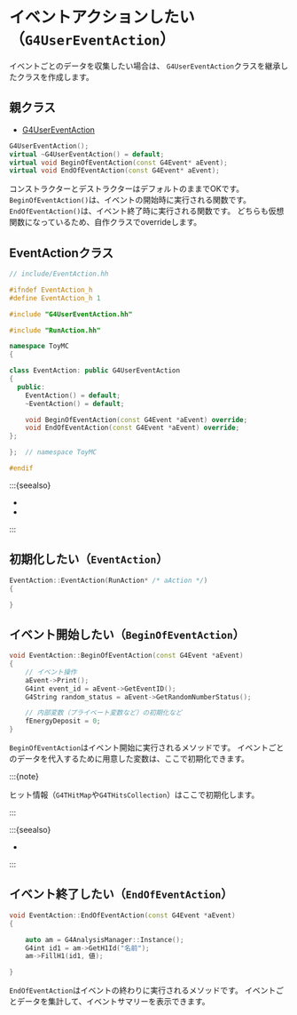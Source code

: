 # イベントアクションしたい（``G4UserEventAction``）

イベントごとのデータを収集したい場合は、
``G4UserEventAction``クラスを継承したクラスを作成します。

## 親クラス

- [G4UserEventAction](https://geant4.kek.jp/Reference/11.2.0/classG4UserEventAction.html)

```cpp
G4UserEventAction();
virtual ~G4UserEventAction() = default;
virtual void BeginOfEventAction(const G4Event* aEvent);
virtual void EndOfEventAction(const G4Event* aEvent);
```

コンストラクターとデストラクターはデフォルトのままでOKです。
``BeginOfEventAction()``は、イベントの開始時に実行される関数です。
``EndOfEventAction()``は、イベント終了時に実行される関数です。
どちらも仮想関数になっているため、自作クラスでoverrideします。

## EventActionクラス

```cpp
// include/EventAction.hh

#ifndef EventAction_h
#define EventAction_h 1

#include "G4UserEventAction.hh"

#include "RunAction.hh"

namespace ToyMC
{

class EventAction: public G4UserEventAction
{
  public:
    EventAction() = default;
    ~EventAction() = default;

    void BeginOfEventAction(const G4Event *aEvent) override;
    void EndOfEventAction(const G4Event *aEvent) override;
};

};  // namespace ToyMC

#endif
```

:::{seealso}

- [](./geant4-event.md)
- [](./geant4-analysismanager.md)

:::


## 初期化したい（``EventAction``）

```cpp
EventAction::EventAction(RunAction* /* aAction */)
{

}
```

## イベント開始したい（``BeginOfEventAction``）

```cpp
void EventAction::BeginOfEventAction(const G4Event *aEvent)
{
    // イベント操作
    aEvent->Print();
    G4int event_id = aEvent->GetEventID();
    G4String random_status = aEvent->GetRandomNumberStatus();

    // 内部変数（プライベート変数など）の初期化など
    fEnergyDeposit = 0;
}
```

``BeginOfEventAction``はイベント開始に実行されるメソッドです。
イベントごとのデータを代入するために用意した変数は、ここで初期化できます。

:::{note}

ヒット情報（``G4THitMap``や``G4THitsCollection``）はここで初期化します。

:::

:::{seealso}

- [](./geant4-event.md)

:::


## イベント終了したい（``EndOfEventAction``）

```cpp
void EventAction::EndOfEventAction(const G4Event *aEvent)
{

    auto am = G4AnalysisManager::Instance();
    G4int id1 = am->GetH1Id("名前");
    am->FillH1(id1, 値);

}
```

``EndOfEventAction``はイベントの終わりに実行されるメソッドです。
イベントごとデータを集計して、イベントサマリーを表示できます。
